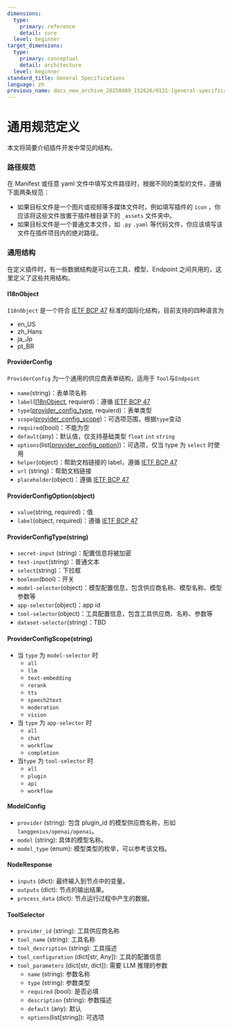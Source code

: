 ```yaml
---
dimensions:
  type:
    primary: reference
    detail: core
  level: beginner
target_dimensions:
  type:
    primary: conceptual
    detail: architecture
  level: beginner
standard_title: General Specifications
language: zh
previous_name: docs_new_archive_20250409_152626/0131-[general-specifications].zh.md
---
```


# 通用规范定义

本文将简要介绍插件开发中常见的结构。

### 路径规范

在 Manifest 或任意 yaml 文件中填写文件路径时，根据不同的类型的文件，遵循下面两条规范：

* 如果目标文件是一个图片或视频等多媒体文件时，例如填写插件的 `icon` ，你应该将这些文件放置于插件根目录下的 `_assets` 文件夹中。
* 如果目标文件是一个普通文本文件，如 `.py` `.yaml` 等代码文件，你应该填写该文件在插件项目内的绝对路径。

### 通用结构

在定义插件时，有一些数据结构是可以在工具、模型、Endpoint 之间共用的，这里定义了这些共用结构。

#### I18nObject

`I18nObject` 是一个符合 [IETF BCP 47](https://tools.ietf.org/html/bcp47) 标准的国际化结构，目前支持的四种语言为

* en\_US
* zh\_Hans
* ja\_Jp
* pt\_BR

#### ProviderConfig

`ProviderConfig` 为一个通用的供应商表单结构，适用于 `Tool`与`Endpoint`

* `name`(string)：表单项名称
* `label`([I18nObject](general-specifications.md#i18nobject), requierd)：遵循 [IETF BCP 47](https://tools.ietf.org/html/bcp47)
* `type`([provider\_config\_type](general-specifications.md#providerconfigtype-string), requierd)：表单类型
* `scope`([provider\_config\_scope](general-specifications.md#providerconfigscope-string))：可选项范围，根据`type`变动
* `required`(bool)：不能为空
* `default`(any)：默认值，仅支持基础类型 `float` `int` `string`
* `options`(list\[[provider\_config\_option](general-specifications.md#providerconfigoption-object)])：可选项，仅当 type 为 `select` 时使用
* `helper`(object)：帮助文档链接的 label，遵循 [IETF BCP 47](https://tools.ietf.org/html/bcp47)
* `url` (string)：帮助文档链接
* `placeholder`(object)：遵循 [IETF BCP 47](https://tools.ietf.org/html/bcp47)

#### ProviderConfigOption(object)

* `value`(string, required)：值
* `label`(object, required)：遵循 [IETF BCP 47](https://tools.ietf.org/html/bcp47)

#### ProviderConfigType(string)

* `secret-input` (string)：配置信息将被加密
* `text-input`(string)：普通文本
* `select`(string)：下拉框
* `boolean`(bool)：开关
* `model-selector`(object)：模型配置信息，包含供应商名称、模型名称、模型参数等
* `app-selector`(object)：app id
* `tool-selector`(object)：工具配置信息，包含工具供应商、名称、参数等
* `dataset-selector`(string)：TBD

#### ProviderConfigScope(string)

* 当 `type` 为 `model-selector` 时
  * `all`
  * `llm`
  * `text-embedding`
  * `rerank`
  * `tts`
  * `speech2text`
  * `moderation`
  * `vision`
* 当 `type` 为 `app-selector` 时
  * `all`
  * `chat`
  * `workflow`
  * `completion`
* 当`type` 为 `tool-selector` 时
  * `all`
  * `plugin`
  * `api`
  * `workflow`

#### ModelConfig

* `provider` (string): 包含 plugin\_id 的模型供应商名称，形如 `langgenius/openai/openai`。
* `model` (string): 具体的模型名称。
* `model_type` (enum): 模型类型的枚举，可以参考该文档。

#### NodeResponse

* `inputs` (dict): 最终输入到节点中的变量。
* `outputs` (dict): 节点的输出结果。
* `process_data` (dict): 节点运行过程中产生的数据。

#### ToolSelector

* `provider_id` (string): 工具供应商名称
* `tool_name` (string): 工具名称
* `tool_description` (string): 工具描述
* `tool_configuration` (dict\[str, Any]): 工具的配置信息
* `tool_parameters` (dict\[str, dict]): 需要 LLM 推理的参数
  * `name` (string): 参数名称
  * `type` (string): 参数类型
  * `required` (bool): 是否必填
  * `description` (string): 参数描述
  * `default` (any): 默认
  * `options`(list\[string]): 可选项